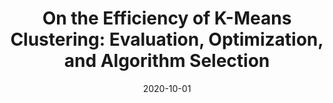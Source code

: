 ---
title: "On the Efficiency of K-Means Clustering: Evaluation, Optimization, and Algorithm Selection"
authors:
- Sheng Wang
- Yuan Sun
- admin


publication_types: ["1"]
publication: In *47th International Conference on Very Large Data Bases (VLDB)*
publication_short: In *VLDB*
date: "2020-10-01"



#tags:
#- Source Themes
featured: true

links:
- name: Code
  url: http://github.com/tgbnhy/fast-kmeans
url_pdf: http://vldb.org/pvldb/vol14/p163-wang.pdf

---